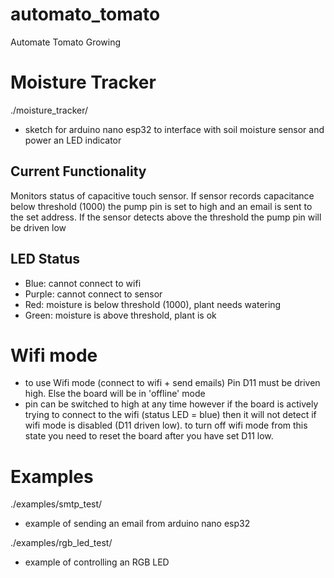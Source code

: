 # automato_tomato
Automate Tomato Growing

# Moisture Tracker
./moisture_tracker/
- sketch for arduino nano esp32 to interface with soil moisture sensor and power an LED indicator

## Current Functionality
Monitors status of capacitive touch sensor. If sensor records capacitance below threshold (1000) the pump pin is set to high and an email is sent to the set address. If the sensor detects above the threshold the pump pin will be driven low

## LED Status
- Blue: cannot connect to wifi
- Purple: cannot connect to sensor
- Red: moisture is below threshold (1000), plant needs watering
- Green: moisture is above threshold, plant is ok

# Wifi mode
- to use Wifi mode (connect to wifi + send emails) Pin D11 must be driven high. Else the board will be in 'offline' mode
- pin can be switched to high at any time however if the board is actively trying to connect to the wifi (status LED = blue) then it will not detect if wifi mode is disabled (D11 driven low). to turn off wifi mode from this state you need to reset the board after you have set D11 low.

# Examples
./examples/smtp_test/
- example of sending an email from arduino nano esp32

./examples/rgb_led_test/
- example of controlling an RGB LED

